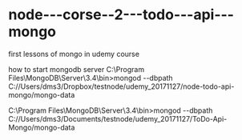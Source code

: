 # node---corse--2---todo---api---mongo

first lessons of mongo in udemy course


how to start mongodb server
C:\Program Files\MongoDB\Server\3.4\bin>mongod --dbpath C://Users/dms3/Dropbox/testnode/udemy_20171127/node-todo-api-mongo/mongo-data


C:\Program Files\MongoDB\Server\3.4\bin>mongod --dbpath C://Users/dms3/Documents/testnode/udemy_20171127/ToDo-Api-Mongo/mongo-data

